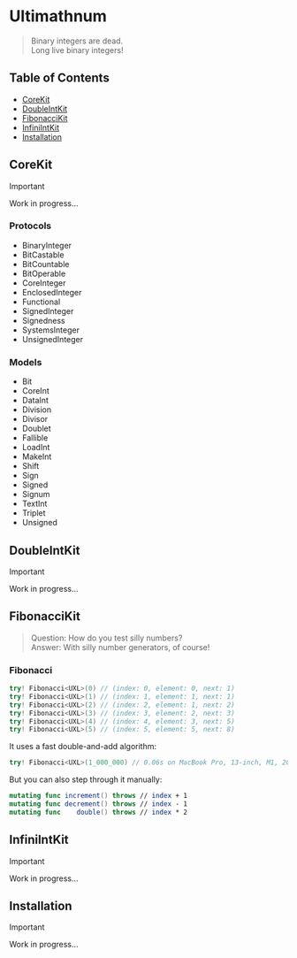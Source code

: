# Ultimathnum

> Binary integers are dead.\
> Long live binary integers!

## Table of Contents

* [CoreKit](#corekit)
* [DoubleIntKit](#doubleintkit)
* [FibonacciKit](#fibonaccikit)
* [InfiniIntKit](#infiniintkit)
* [Installation](#installation)

<a name="corekit"/>

## CoreKit

> [!IMPORTANT]
> Work in progress...

### Protocols

- BinaryInteger
- BitCastable
- BitCountable
- BitOperable
- CoreInteger
- EnclosedInteger
- Functional
- SignedInteger
- Signedness
- SystemsInteger
- UnsignedInteger

### Models

- Bit
- CoreInt
- DataInt
- Division
- Divisor
- Doublet
- Fallible
- LoadInt
- MakeInt
- Shift
- Sign
- Signed
- Signum
- TextInt
- Triplet
- Unsigned

<a name="doubleintkit"/>

## DoubleIntKit

> [!IMPORTANT]
> Work in progress...

<a name="fibonaccikit"/>

## FibonacciKit

> Question: How do you test silly numbers?\
> Answer: With silly number generators, of course!

### Fibonacci

```swift
try! Fibonacci<UXL>(0) // (index: 0, element: 0, next: 1)
try! Fibonacci<UXL>(1) // (index: 1, element: 1, next: 1)
try! Fibonacci<UXL>(2) // (index: 2, element: 1, next: 2)
try! Fibonacci<UXL>(3) // (index: 3, element: 2, next: 3)
try! Fibonacci<UXL>(4) // (index: 4, element: 3, next: 5)
try! Fibonacci<UXL>(5) // (index: 5, element: 5, next: 8)
```

It uses a fast double-and-add algorithm:

```swift
try! Fibonacci<UXL>(1_000_000) // 0.06s on MacBook Pro, 13-inch, M1, 2020
```

But you can also step through it manually:

```swift
mutating func increment() throws // index + 1
mutating func decrement() throws // index - 1
mutating func    double() throws // index * 2
```

<a name="infiniintkit"/>

## InfiniIntKit

> [!IMPORTANT]
> Work in progress...

<a name="installation"/>

## Installation

> [!IMPORTANT]
> Work in progress...
